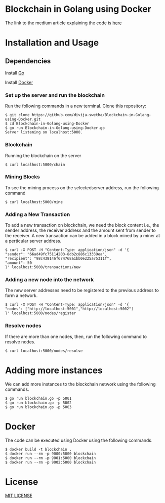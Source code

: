 
# Blockchain in Golang using Docker

The link to the medium article explaining the code is [here](https://blog.devgenius.io/blockchain-in-golang-using-docker-f610178a449b)

# Installation and Usage


## Dependencies
Install [Go](https://www.digitalocean.com/community/tutorials/how-to-install-and-use-docker-on-ubuntu-20-04)

Install [Docker](https://docs.docker.com/get-docker/)


### Set up the server and run the blockchain

Run the following commands in a new terminal. 
Clone this repository:
```
$ git clone https://github.com/divija-swetha/Blockchain-in-Golang-using-Docker.git
$ cd Blockchain-in-Golang-using-Docker
$ go run Blockchain-in-Golang-using-Docker.go
Server listening on localhost:5000.

```

### Blockchain
Running the blockchain on the server
```
$ curl localhost:5000/chain
```

### Mining Blocks
To see the mining process on the selectedserver address, run the following command
```
$ curl localhost:5000/mine
```

### Adding a New Transaction
To add a new transaction on blockchain, we need the block content i.e., the sender address, the receiver address and the amount sent from sender to the receiver. A new transaction can be added in a block mined by a miner at a perticular server address.
```
$ curl -X POST -H "Content-Type: application/json" -d '{
"sender": "66ad49fc75114203-8db2c886c13339ea",
"recipient": "98c438146f674768a1bb0e225a75311f",
"amount": 50
}' localhost:5000/transactions/new
```

### Adding a new node into the network
The new server addresses need to be registered to the previous address to form a network.
```
$ curl -X POST -H "Content-Type: application/json" -d '{
"nodes": ["http://localhost:5001","http://localhost:5002"]
}' localhost:5000/nodes/register
```

### Resolve nodes
If there are more than one nodes, then, run the following command to resolve nodes.
```
$ curl localhost:5000/nodes/resolve 
```

# Adding more instances

We can add more instances to the blockchain network using the following commands.
```
$ go run blockchain.go -p 5001
$ go run blockchain.go -p 5002
$ go run blockchain.go -p 5003
``` 

# Docker
The code can be executed using Docker using the following commands.

```
$ docker build -t blockchain .
$ docker run --rm -p 9000:5000 blockchain
$ docker run --rm -p 9001:5000 blockchain
$ docker run --rm -p 9002:5000 blockchain
```
<!-- 
# Contributors

- Divija Swetha Gadiraju <dgadiraj@purdue.edu> -->

# License
[MIT LICENSE](LICENSE)

